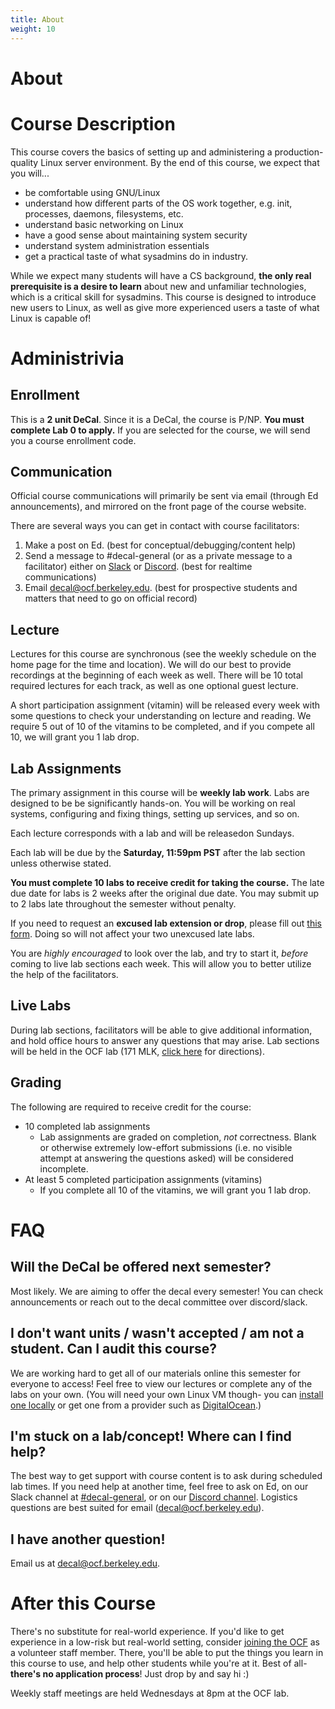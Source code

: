```yaml
---
title: About
weight: 10
---
```


# About

# Course Description

This course covers the basics of setting up and administering a production-quality Linux server environment. By the end of this course, we expect that you will...

* be comfortable using GNU/Linux
* understand how different parts of the OS work together, e.g. init, processes, daemons, filesystems, etc.
* understand basic networking on Linux
* have a good sense about maintaining system security
* understand system administration essentials
* get a practical taste of what sysadmins do in industry.

While we expect many students will have a CS background, **the only real prerequisite is a desire to learn** about new and unfamiliar technologies, which is a critical skill for sysadmins. This course is designed to introduce new users to Linux, as well as give more experienced users a taste of what Linux is capable of!

# Administrivia

## Enrollment
This is a **2 unit DeCal**. Since it is a DeCal, the course is P/NP. **You must complete Lab 0 to apply.** If you are selected for the course, we will send you a course enrollment code.

## Communication
Official course communications will primarily be sent via email (through Ed announcements), and mirrored on the front page of the course website.

There are several ways you can get in contact with course facilitators:
1. Make a post on Ed. (best for conceptual/debugging/content help)
2. Send a message to #decal-general (or as a private message to a facilitator) either on [Slack][slack] or [Discord][discord]. (best for realtime communications)
3. Email [decal@ocf.berkeley.edu][email]. (best for prospective students and matters that need to go on official record)

## Lecture

Lectures for this course are synchronous (see the weekly schedule on the home page for the time and location).
We will do our best to provide recordings at the beginning of each week as well.
There will be 10 total required lectures for each track, as well as one optional guest lecture.

A short participation assignment (vitamin) will be released every week with some questions to check your understanding on lecture and reading. We require 5 out of 10 of the vitamins to be completed, and if you compete all 10, we will grant you 1 lab drop.

## Lab Assignments
The primary assignment in this course will be **weekly lab work**. Labs are designed to be be significantly hands-on. You will be working on real systems, configuring and fixing things, setting up services, and so on.

Each lecture corresponds with a lab and will be releasedon Sundays.

Each lab will be due by the **Saturday, 11:59pm PST** after the lab section unless otherwise stated.

**You must complete 10 labs to receive credit for taking the course.** The late due date for labs is 2 weeks after the original due date. You may submit up to 2 labs late throughout the semester without penalty.

If you need to request an **excused lab extension or drop**, please fill out [this form](/latelab). Doing so will not affect your two unexcused late labs.

You are *highly encouraged* to look over the lab, and try to start it, *before* coming to live lab sections each week. This will allow you to better utilize the help of the facilitators.

## Live Labs
During lab sections, facilitators will be able to give additional information, and hold office hours to answer any questions that may arise.
Lab sections will be held in the OCF lab (171 MLK, [click here](https://www.ocf.berkeley.edu/docs/services/lab/) for directions).


## Grading
The following are required to receive credit for the course:
* 10 completed lab assignments
    * Lab assignments are graded on completion, *not* correctness. Blank or otherwise extremely low-effort submissions (i.e. no visible attempt at answering the questions asked) will be considered incomplete.
* At least 5 completed participation assignments (vitamins)
    * If you complete all 10 of the vitamins, we will grant you 1 lab drop.

# FAQ

## Will the DeCal be offered next semester?
Most likely. We are aiming to offer the decal every semester!
You can check announcements or reach out to the decal committee over discord/slack.

## I don't want units / wasn't accepted / am not a student. Can I audit this course?
We are working hard to get all of our materials online this semester for everyone to access! Feel free to view our lectures or complete any of the labs on your own. (You will
need your own Linux VM though- you can [install one locally](https://blog.storagecraft.com/the-dead-simple-guide-to-installing-a-linux-virtual-machine-on-windows/) or get one from a provider such as [DigitalOcean](https://www.digitalocean.com/).)

## I'm stuck on a lab/concept! Where can I find help?
The best way to get support with course content is to ask during scheduled lab times. If you need help at another time, feel free to ask on Ed, on our Slack channel at [#decal-general][slack], or on our [Discord channel][discord]. Logistics questions are best suited for email ([decal@ocf.berkeley.edu][email]).

## I have another question!
Email us at [decal@ocf.berkeley.edu][email].

[email]: mailto:decal@ocf.berkeley.edu
[slack]: https://ocf.io/slack
[discord]: https://ocf.io/discord

# After this Course

There's no substitute for real-world experience. If you'd like to get experience in a low-risk but real-world setting, consider [joining the OCF](https://ocf.io/getinvolved) as a volunteer staff member. There, you'll be able to put the things you learn in this course to use, and help other students while you're at it. Best of all- **there's no application process**! Just drop by and say hi :)

Weekly staff meetings are held Wednesdays at 8pm at the OCF lab.
